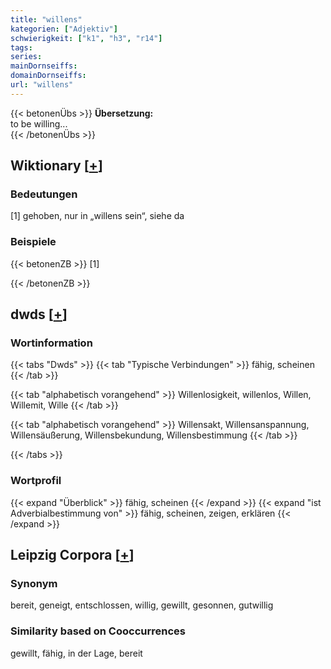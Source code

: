 ```yaml
---
title: "willens"
kategorien: ["Adjektiv"]
schwierigkeit: ["k1", "h3", "r14"]
tags:
series:
mainDornseiffs:
domainDornseiffs:
url: "willens"
---
```


{{< betonenÜbs >}}
**Übersetzung:**  
to be willing...  
{{< /betonenÜbs >}}

## Wiktionary [[+](https://de.wiktionary.org/wiki/willens)]

### Bedeutungen
[1] gehoben, nur in „willens sein“, siehe da  

### Beispiele
{{< betonenZB >}}
[1]  

{{< /betonenZB >}}


## dwds [[+](https://www.dwds.de/wb/willens)]

### Wortinformation
{{< tabs "Dwds" >}}
{{< tab "Typische Verbindungen" >}}
fähig, scheinen
{{< /tab >}}

{{< tab "alphabetisch vorangehend" >}}
Willenlosigkeit, willenlos, Willen, Willemit, Wille
{{< /tab >}}

{{< tab "alphabetisch vorangehend" >}}
Willensakt, Willensanspannung, Willensäußerung, Willensbekundung, Willensbestimmung
{{< /tab >}}

{{< /tabs >}}

### Wortprofil
{{< expand "Überblick" >}} fähig, scheinen {{< /expand >}}
{{< expand "ist Adverbialbestimmung von" >}} fähig, scheinen, zeigen, erklären {{< /expand >}}

## Leipzig Corpora [[+](https://corpora.uni-leipzig.de/en/res?word=willens&corpusId=deu_newscrawl-public_2018)]


### Synonym
bereit, geneigt, entschlossen, willig, gewillt, gesonnen, gutwillig


### Similarity based on Cooccurrences
gewillt, fähig, in der Lage, bereit

